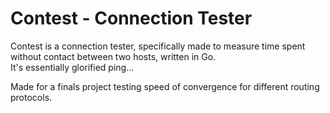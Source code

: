 # Contest - Connection Tester

Contest is a connection tester, specifically made to measure time spent without contact between two hosts, written in Go.  
It's essentially glorified ping...

Made for a finals project testing speed of convergence for different routing protocols.
